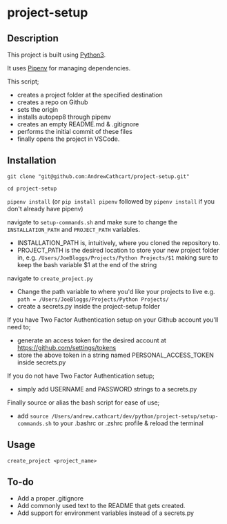 # project-setup

## Description
This project is built using [Python3](https://www.python.org/download/releases/3.0/). 

It uses [Pipenv](https://docs.pipenv.org/en/latest/) for managing dependencies.

This script;
- creates a project folder at the specified destination
- creates a repo on Github
- sets the origin
- installs autopep8 through pipenv
- creates an empty README.md & .gitignore
- performs the initial commit of these files
- finally opens the project in VSCode.

## Installation
`git clone "git@github.com:AndrewCathcart/project-setup.git"`

`cd project-setup`

`pipenv install` (or `pip install pipenv` followed by `pipenv install` if you don't already have pipenv)

navigate to `setup-commands.sh` and make sure to change the `INSTALLATION_PATH` and `PROJECT_PATH` variables. 
- INSTALLATION_PATH is, intuitively, where you cloned the repository to.
- PROJECT_PATH is the desired location to store your new project folder in, e.g. `/Users/JoeBloggs/Projects/Python Projects/$1` making sure to keep the bash variable $1 at the end of the string

navigate to `create_project.py`
- Change the path variable to where you'd like your projects to live e.g. `path = /Users/JoeBloggs/Projects/Python Projects/`
- create a secrets.py inside the project-setup folder

If you have Two Factor Authentication setup on your Github account you'll need to;
- generate an access token for the desired account at https://github.com/settings/tokens 
- store the above token in a string named PERSONAL_ACCESS_TOKEN inside secrets.py

If you do not have Two Factor Authentication setup;
- simply add USERNAME and PASSWORD strings to a secrets.py

Finally source or alias the bash script for ease of use;
- add `source /Users/andrew.cathcart/dev/python/project-setup/setup-commands.sh` to your .bashrc or .zshrc profile & reload the terminal

## Usage
`create_project <project_name>`

## To-do
- Add a proper .gitignore
- Add commonly used text to the README that gets created.
- Add support for environment variables instead of a secrets.py
